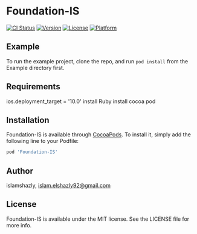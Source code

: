 # Foundation-IS

[![CI Status](https://img.shields.io/travis/islamshazly/Foundation-IS.svg?style=flat)](https://travis-ci.org/islamshazly/Foundation-IS)
[![Version](https://img.shields.io/cocoapods/v/Foundation-IS.svg?style=flat)](https://cocoapods.org/pods/Foundation-IS)
[![License](https://img.shields.io/cocoapods/l/Foundation-IS.svg?style=flat)](https://cocoapods.org/pods/Foundation-IS)
[![Platform](https://img.shields.io/cocoapods/p/Foundation-IS.svg?style=flat)](https://cocoapods.org/pods/Foundation-IS)

## Example

To run the example project, clone the repo, and run `pod install` from the Example directory first.

## Requirements
ios.deployment_target = '10.0'
install Ruby
install cocoa pod 

## Installation

Foundation-IS is available through [CocoaPods](https://cocoapods.org). To install
it, simply add the following line to your Podfile:

```ruby
pod 'Foundation-IS'
```

## Author

islamshazly, islam.elshazly92@gmail.com

## License

Foundation-IS is available under the MIT license. See the LICENSE file for more info.
